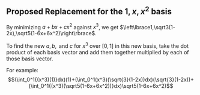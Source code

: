 ## Proposed Replacement for the $1,x,x^2$ basis
By minimizing $a+bx+cx^2$ against $x^3$, we get $\left\lbrace1,\sqrt3(1-2x),\sqrt5(1-6x+6x^2)\right\rbrace$.

To find the new $a,b,\text{ and }c$ for $x^3$ over $\left\lbrack0,1\right\rbrack$ in this new basis, take the dot product of each basis vector and add them together multiplied by each of those basis vector.

For example:
$$(\int_0^1{(x^3)(1)}dx)(1)+(\int_0^1(x^3)(\sqrt{3}(1-2x))dx)(\sqrt{3}(1-2x))+(\int_0^1{(x^3)(\sqrt5(1-6x+6x^2))}dx)\sqrt5(1-6x+6x^2)$$
